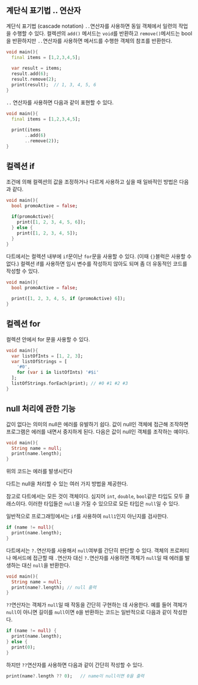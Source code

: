 ## 계단식 표기법 .. 연산자

계단식 표기법 (cascade notation) `..`연산자를 사용하면 동일 객체에서 일련의 작업을 수행할 수 있다. 컬렉션의 `add()` 메서드는 `void`를 반환하고 `remove()`메서드는 bool을 반환하지만 `..`연산자를 사용하면 메서드를 수행한 객체의 참조를 반환한다.

```dart
void main(){
  final items = [1,2,3,4,5];
  
  var result = items;
  result.add(6);
  result.remove(2);
  print(result);  // 1, 3, 4, 5, 6
}
```

`..` 연산자를 사용하면 다음과 같이 표현할 수 있다.

```dart
void main(){
  final items = [1,2,3,4,5];
  
  print(items
       ..add(6)
       ..remove(2));
}
```



## 컬렉션 if

조건에 의해 컬렉션의 값을 조정하거나 다르게 사용하고 싶을 때 일바적인 방법은 다음과 같다.

```dart
void main(){
  bool promoActive = false;
  
  if(promoActive){
    print([1, 2, 3, 4, 5, 6]);
  } else {
    print([1, 2, 3, 4, 5]);
  }
}
```

다트에서는 컬렉션 내부에 `if`문이난 `for`문을 사용할 수 있다. (이때 `{}`블럭은 사용할 수 없다.) 컬렉션 if를 사용하면 임시 변수를 작성하지 않아도 되며 좀 더 유동적인 코드를 작성할 수 있다.

```dart
void main(){
  bool promoActive = false;
  
  print([1, 2, 3, 4, 5, if (promoActive) 6]);
}
```



## 컬렉션 for

컬렉션 안에서 for 문을 사용할 수 있다.

```dart
void main(){
  var listOfInts = [1, 2, 3];
  var listOfStrings = [
    '#0',
    for (var i in listOfInts) '#$i'
  ];
  listOfStrings.forEach(print); // #0 #1 #2 #3
}
```



## null 처리에 관한 기능

값이 없다는 의미의 null은 에러를 유발하기 쉽다. 값이 null인 객체에 접근해 조작하면 프로그램은 에러를 내면서 중지하게 된다. 다음은 값이 null인 객체를 조작하는 예이다.

```dart
void main(){
  String name = null;
  print(name.length);
}
```

위의 코드는 에러를 발생시킨다

다트는 null을 처리할 수 있는 여러 가지 방법을 제공한다.

참고로 다트에서는 모든 것이 객체이다. 심지어 `int`, `double`, `bool`같은 타입도 모두 클래스이다. 이러한 타입들은 `null`을 가질 수 있으므로 모든 타입은 `null`일 수 있다.

일반적으로 프로그래밍에서는 `if`를 사용하여 `null1`인지 아닌지를 검사한다.

```dart
if (name != null){
  print(name.length);
}
```

다트에서는 `?.`연산자를 사용해서 `null`여부를 간단히 판단할 수 있다. 객체의 프로퍼티나 메서드에 접근할 때 `.`연산자 대신 `?.`연산자를 사용하면 객체가 `null`일 때 에러를 발생하는 대신 `null`을 반환한다.

```dart
void main(){
  String name = null;
  print(name?.length); // null 출력
}
```

`??`연산자는 객체가 `null`일 때 작동을 간단히 구현하는 데 사용한다. 예를 들어 객체가 `null`이 아니면 길이를 `null`이면 `0`을 반환하는 코드는 일반적으로 다음과 같이 작성한다.

```dart
if (name != null) {
  print(name.length);
} else {
  print(0);
}
```

하지만 `??`연산자를 사용하면 다음과 같이 간단히 작성할 수 있다.

```dart
print(name?.length ?? 0);	// name이 null이면 0을 출력
```

